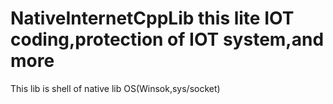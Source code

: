 # NativeInternetCppLib this lite IOT coding,protection of IOT system,and more

This lib is shell of native lib OS(Winsok,sys/socket)
